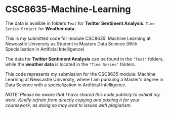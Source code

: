 # CSC8635-Machine-Learning

The data is availble in folders `Text` for **Twitter Sentiment Analysis**. `Time Series Project` for **Weather data**.

This is my submitted code for module CSC8635: Machine Learning at Newcastle University as Student in Masters Data Science (With Specialisation in Artificial Intelligence)

The data for **Twitter Sentiment Analysis** can be found in the `"Text"` folders, while the **weather data** is located in the `"Time Series"` folders.

This code represents my submission for the CSC8635 module: Machine Learning at Newcastle University, where I am pursuing a Master's degree in Data Science with a specialization in Artificial Intelligence.

_NOTE: Please be aware that I have shared this code publicly to exhibit my work. Kindly refrain from directly copying and pasting it for your coursework, as doing so may lead to issues with plagiarism._
